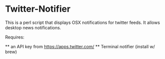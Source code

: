 # Twitter-Notifier

This is a perl script that displays OSX notifications for twitter feeds.  It allows desktop news notifications.

Requires:

** an API key from  https://apps.twitter.com/
** Terminal notifier (install w/ brew)
